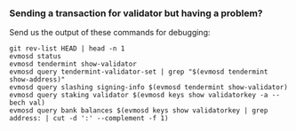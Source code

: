 ### Sending a transaction for validator but having a problem?

Send us the output of these commands for debugging:

```
git rev-list HEAD | head -n 1
evmosd status
evmosd tendermint show-validator
evmosd query tendermint-validator-set | grep "$(evmosd tendermint show-address)"
evmosd query slashing signing-info $(evmosd tendermint show-validator)
evmosd query staking validator $(evmosd keys show validatorkey -a --bech val)
evmosd query bank balances $(evmosd keys show validatorkey | grep address: | cut -d ':' --complement -f 1)
```
